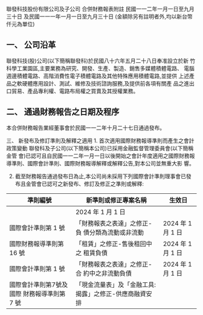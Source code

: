 聯發科技股份有限公司及子公司 合併財務報表附註 民國一一二年一月一日至九月三十日 及民國一一一年一月一日至九月三十日
(金額除另有註明者外,均以新台幣仟元為單位)

## 一、 公司沿革

聯發科技(股)公司(以下簡稱聯發科)於民國八十六年五月二十八日奉准設立於新 竹科學工業園區,主要業務為研究、開發、生產、製造、銷售多媒體積體電路、 電腦週邊積體電路、高階消費性電子積體電路及其他特殊應用積體電路,並提供 上述產品之軟硬體應用設計、測試、維修及技術諮詢服務,及提供前各項有關產 品之進出口貿易、產品專利權、電路布局權之買賣及其授權業務。

## 二、 通過財務報告之日期及程序

本合併財務報告業經董事會於民國一一二年十月二十七日通過發布。

三、 新發布及修訂準則及解釋之適用 1. 首次適用國際財務報導準則而產生之會計政策變動 聯發科及子公司(以下簡稱本公司)已採用金融監督管理委員會(以下簡稱金管 會)已認可且自民國一一二年一月一日以後開始之會計年度適用之國際財務報 導準則、國際會計準則、國際財務報導解釋或解釋公告,對本公司並無重大影 響。

2. 截至財務報告通過發布日為止,本公司尚未採用下列國際會計準則理事會已發 布且金管會已認可之新發布、修訂及修正之準則或解釋:

| 準則編號                                    | 新準則或修正專案名稱                                       | 生效日            |
|---------------------------------------------|------------------------------------------------------------|-------------------|
|                                             | 2024 年 1 月 1 日                                          |                   |
| 國際會計準則第 1 號                         | 「財務報表之表達」之修正-負 債分類為流動或非流動          | 2024 年 1 月 1 日 |
| 國際財務報導準則第 16 號                    | 「租賃」之修正-售後租回中之 租賃負債                      | 2024 年 1 月 1 日 |
| 國際會計準則第 1 號                         | 「財務報表之表達」之修正-合 約中之非流動負債              | 2024 年 1 月 1 日 |
| 國際會計準則第7號及國際 財務報導準則第 7 號 | 「現金流量表」及「金融工具: 揭露」之修正-供應商融資安 排 |                   |
